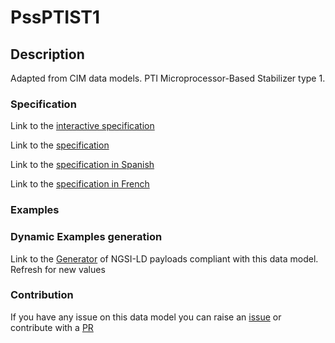 # PssPTIST1

## Description 

Adapted from CIM data models. PTI Microprocessor-Based Stabilizer type 1.
### Specification

Link to the [interactive specification](https://swagger.lab.fiware.org/?url=https://smart-data-models.github.io/dataModel.EnergyCIM/PssPTIST1/swagger.yaml)

Link to the [specification](https://smart-data-models.github.io/dataModel.EnergyCIM/PssPTIST1/doc/spec.md)

Link to the [specification in Spanish](https://smart-data-models.github.io/dataModel.EnergyCIM/PssPTIST1/doc/spec_ES.md)

Link to the [specification in French](https://smart-data-models.github.io/dataModel.EnergyCIM/PssPTIST1/doc/spec_FR.md)
### Examples
### Dynamic Examples generation

Link to the [Generator](https://smartdatamodels.org/extra/ngsi-ld_generator_v0.91.php?schemaUrl=https://raw.githubusercontent.com/smart-data-models/dataModel.EnergyCIM/master/PssPTIST1/schema.json&email=info@smartdatamodels.org) of NGSI-LD payloads compliant with this data model. Refresh for new values
### Contribution

 If you have any issue on this data model you can raise an [issue](https://github.com/smart-data-models/dataModel.EnergyCIM/issues)  or contribute with a [PR](https://github.com/smart-data-models/dataModel.EnergyCIM/pulls)